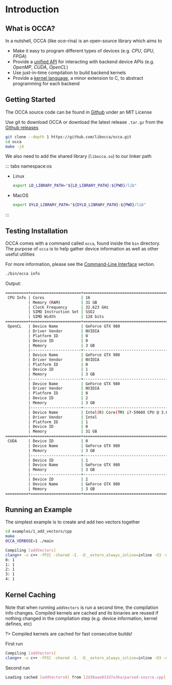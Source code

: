 # Introduction

## What is OCCA?

In a nutshell, OCCA (like *oca*-rina) is an open-source library which aims to

- Make it easy to program different types of devices (e.g. _CPU_, _GPU_, _FPGA_)
- Provide a [unified API](/guide/occa/introduction) for interacting with backend device APIs (e.g. _OpenMP_, _CUDA_, _OpenCL_)
- Use just-in-time compilation to build backend kernels
- Provide a [kernel language](/guide/okl/introduction), a minor extension to C, to abstract programming for each backend


## Getting Started

The OCCA source code can be found in [Github](https://github.com/libocca/occa) under an MIT License

Use git to download OCCA or download the latest release `.tar.gz` from the [Github releases](https://github.com/libocca/occa/releases)

```bash
git clone --depth 1 https://github.com/libocca/occa.git
cd occa
make -j4
```

We also need to add the shared library (`libocca.so`) to our linker path

::: tabs namespace:os

- Linux

    ```bash
    export LD_LIBRARY_PATH="${LD_LIBRARY_PATH}:${PWD}/lib"
    ```

- MacOS

    ```bash
    export DYLD_LIBRARY_PATH="${DYLD_LIBRARY_PATH}:${PWD}/lib"
    ```
:::

## Testing Installation

OCCA comes with a command called `occa`, found inside the `bin` directory.
The purpose of `occa` is to help gather device information as well as other useful utilities

For more information, please see the [Command-Line Interface](/guide/user-guide/command-line-interface) section.

```bash
./bin/occa info
```

Output:

```bash
==========+======================+==========================================
 CPU Info | Cores                | 16
          | Memory (RAM)         | 31 GB
          | Clock Frequency      | 32.623 GHz
          | SIMD Instruction Set | SSE2
          | SIMD Width           | 128 bits
==========+======================+==========================================
 OpenCL   | Device Name          | GeForce GTX 980
          | Driver Vendor        | NVIDIA
          | Platform ID          | 0
          | Device ID            | 0
          | Memory               | 3 GB
          |----------------------+------------------------------------------
          | Device Name          | GeForce GTX 980
          | Driver Vendor        | NVIDIA
          | Platform ID          | 0
          | Device ID            | 1
          | Memory               | 3 GB
          |----------------------+------------------------------------------
          | Device Name          | GeForce GTX 980
          | Driver Vendor        | NVIDIA
          | Platform ID          | 0
          | Device ID            | 2
          | Memory               | 3 GB
          |----------------------+------------------------------------------
          | Device Name          | Intel(R) Core(TM) i7-5960X CPU @ 3.00GHz
          | Driver Vendor        | Intel
          | Platform ID          | 1
          | Device ID            | 0
          | Memory               | 31 GB
==========+======================+==========================================
 CUDA     | Device ID            | 0
          | Device Name          | GeForce GTX 980
          | Memory               | 3 GB
          |----------------------+------------------------------------------
          | Device ID            | 1
          | Device Name          | GeForce GTX 980
          | Memory               | 3 GB
          |----------------------+------------------------------------------
          | Device ID            | 2
          | Device Name          | GeForce GTX 980
          | Memory               | 3 GB
==========+======================+==========================================
```

## Running an Example

The simplest example is to create and add two vectors together

```bash
cd examples/1_add_vectors/cpp
make
OCCA_VERBOSE=1 ./main
```

```bash
Compiling [addVectors]
clang++ -x c++ -fPIC -shared -I. -D__extern_always_inline=inline -O3 -mtune=native -ftree-vectorize -funroll-loops -ffast-math /home/david/.occa/cache/4c38ebbf648a4b23/source.occa -o /home/david/.occa/cache/4c38ebbf648a4b23/binary -I/home/david/git/night/include -L/home/david/git/night/lib -locca
0: 1
1: 1
2: 1
3: 1
4: 1
```

## Kernel Caching

Note that when running `addVectors` is run a second time, the compilation info changes.
Compiled kernels are cached and its binaries are reused if nothing changed in the compilation step (e.g. device information, kernel defines, etc)

?> Compiled kernels are cached for fast consecutive builds!

First run

```bash
Compiling [addVectors]
clang++ -x c++ -fPIC -shared -I. -D__extern_always_inline=inline -O3 -mtune=native -ftree-vectorize -funroll-loops -ffast-math /home/david/.occa/cache/4c38ebbf648a4b23/source.occa -o /home/david/.occa/cache/4c38ebbf648a4b23/binary -I/home/david/git/night/include -L/home/david/git/night/lib -locca
```

Second run

```bash
Loading cached [addVectors0] from [2d38aae833d7e36a/parsed-source.cpp] in [e60679bfca62c2f2/device-binary]
```
